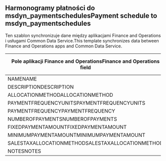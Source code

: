 ## <a name="payment-schedule-to-msdyn_paymentschedules"></a><span data-ttu-id="c9766-101">Harmonogramy płatności do msdyn_paymentschedules</span><span class="sxs-lookup"><span data-stu-id="c9766-101">Payment schedule to msdyn_paymentschedules</span></span>

<span data-ttu-id="c9766-102">Ten szablon synchronizuje dane między aplikacjami Finance and Operations i usługami Common Data Service.</span><span class="sxs-lookup"><span data-stu-id="c9766-102">This template synchronizes data between Finance and Operations apps and Common Data Service.</span></span>

<span data-ttu-id="c9766-103">Pole aplikacji Finance and Operations</span><span class="sxs-lookup"><span data-stu-id="c9766-103">Finance and Operations field</span></span> | <span data-ttu-id="c9766-104">Typ mapy</span><span class="sxs-lookup"><span data-stu-id="c9766-104">Map type</span></span> | <span data-ttu-id="c9766-105">Inne pole rozwiązania Dynamics 365</span><span class="sxs-lookup"><span data-stu-id="c9766-105">Other Dynamics 365 field</span></span> | <span data-ttu-id="c9766-106">Wartość domyślna</span><span class="sxs-lookup"><span data-stu-id="c9766-106">Default value</span></span>
---|---|---|---
<span data-ttu-id="c9766-107">NAME</span><span class="sxs-lookup"><span data-stu-id="c9766-107">NAME</span></span> | = | <span data-ttu-id="c9766-108">msdyn_name</span><span class="sxs-lookup"><span data-stu-id="c9766-108">msdyn_name</span></span> | 
<span data-ttu-id="c9766-109">DESCRIPTION</span><span class="sxs-lookup"><span data-stu-id="c9766-109">DESCRIPTION</span></span> | = | <span data-ttu-id="c9766-110">msdyn_description</span><span class="sxs-lookup"><span data-stu-id="c9766-110">msdyn_description</span></span> | 
<span data-ttu-id="c9766-111">ALLOCATIONMETHOD</span><span class="sxs-lookup"><span data-stu-id="c9766-111">ALLOCATIONMETHOD</span></span> | >< | <span data-ttu-id="c9766-112">msdyn_allocationmethod</span><span class="sxs-lookup"><span data-stu-id="c9766-112">msdyn_allocationmethod</span></span> | 
<span data-ttu-id="c9766-113">PAYMENTFREQUENCYUNITS</span><span class="sxs-lookup"><span data-stu-id="c9766-113">PAYMENTFREQUENCYUNITS</span></span> | >< | <span data-ttu-id="c9766-114">msdyn_paymentfrequencyunit</span><span class="sxs-lookup"><span data-stu-id="c9766-114">msdyn_paymentfrequencyunit</span></span> | 
<span data-ttu-id="c9766-115">PAYMENTFREQUENCY</span><span class="sxs-lookup"><span data-stu-id="c9766-115">PAYMENTFREQUENCY</span></span> | = | <span data-ttu-id="c9766-116">msdyn_paymentfrequency</span><span class="sxs-lookup"><span data-stu-id="c9766-116">msdyn_paymentfrequency</span></span> | 
<span data-ttu-id="c9766-117">NUMBEROFPAYMENTS</span><span class="sxs-lookup"><span data-stu-id="c9766-117">NUMBEROFPAYMENTS</span></span> | = | <span data-ttu-id="c9766-118">msdyn_numberofpayments</span><span class="sxs-lookup"><span data-stu-id="c9766-118">msdyn_numberofpayments</span></span> | 
<span data-ttu-id="c9766-119">FIXEDPAYMENTAMOUNT</span><span class="sxs-lookup"><span data-stu-id="c9766-119">FIXEDPAYMENTAMOUNT</span></span> | = | <span data-ttu-id="c9766-120">msdyn_fixedpaymentamount</span><span class="sxs-lookup"><span data-stu-id="c9766-120">msdyn_fixedpaymentamount</span></span> | 
<span data-ttu-id="c9766-121">MINIMUMPAYMENTAMOUNT</span><span class="sxs-lookup"><span data-stu-id="c9766-121">MINIMUMPAYMENTAMOUNT</span></span> | = | <span data-ttu-id="c9766-122">msdyn_minimumpaymentamount</span><span class="sxs-lookup"><span data-stu-id="c9766-122">msdyn_minimumpaymentamount</span></span> | 
<span data-ttu-id="c9766-123">SALESTAXALLOCATIONMETHOD</span><span class="sxs-lookup"><span data-stu-id="c9766-123">SALESTAXALLOCATIONMETHOD</span></span> | >< | <span data-ttu-id="c9766-124">msdyn_salestaxallocationmethod</span><span class="sxs-lookup"><span data-stu-id="c9766-124">msdyn_salestaxallocationmethod</span></span> | 
<span data-ttu-id="c9766-125">NOTES</span><span class="sxs-lookup"><span data-stu-id="c9766-125">NOTES</span></span> | = | <span data-ttu-id="c9766-126">msdyn_note</span><span class="sxs-lookup"><span data-stu-id="c9766-126">msdyn_note</span></span> | 
